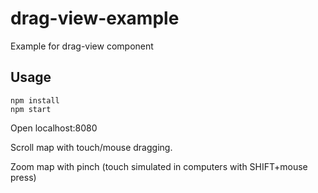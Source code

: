 # drag-view-example

Example for drag-view component

## Usage

```
npm install
npm start
```

Open localhost:8080

Scroll map with touch/mouse dragging.

Zoom map with pinch (touch simulated in computers with SHIFT+mouse press)

